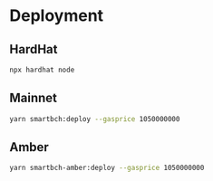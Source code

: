 # Deployment

## HardHat

```sh
npx hardhat node
```

## Mainnet

```sh
yarn smartbch:deploy --gasprice 1050000000
```

## Amber

```sh
yarn smartbch-amber:deploy --gasprice 1050000000
```
